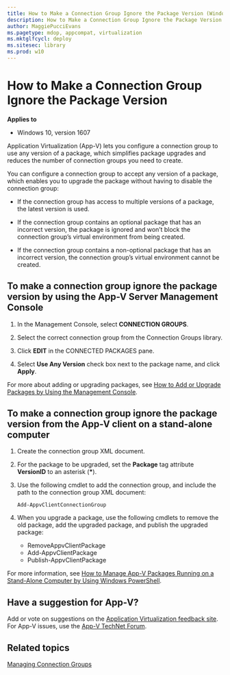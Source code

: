 ```yaml
---
title: How to Make a Connection Group Ignore the Package Version (Windows 10)
description: How to Make a Connection Group Ignore the Package Version
author: MaggiePucciEvans
ms.pagetype: mdop, appcompat, virtualization
ms.mktglfcycl: deploy
ms.sitesec: library
ms.prod: w10
---
```



# How to Make a Connection Group Ignore the Package Version

**Applies to**
-   Windows 10, version 1607

Application Virtualization (App-V) lets you configure a connection group to use any version of a package, which simplifies package upgrades and reduces the number of connection groups you need to create.

You can configure a connection group to accept any version of a package, which enables you to upgrade the package without having to disable the connection group:

- If the connection group has access to multiple versions of a package, the latest version is used.

- If the connection group contains an optional package that has an incorrect version, the package is ignored and won’t block the connection group’s virtual environment from being created.

- If the connection group contains a non-optional package that has an incorrect version, the connection group’s virtual environment cannot be created.

## To make a connection group ignore the package version by using the App-V Server Management Console

1. In the Management Console, select **CONNECTION GROUPS**.

2. Select the correct connection group from the Connection Groups library.

3. Click **EDIT** in the CONNECTED PACKAGES pane.

4. Select **Use Any Version** check box next to the package name, and click **Apply**.

For more about adding or upgrading packages, see [How to Add or Upgrade Packages by Using the Management Console](appv-add-or-upgrade-packages-with-the-management-console.md).

##  To make a connection group ignore the package version from the App-V client on a stand-alone computer

1. Create the connection group XML document.

2. For the package to be upgraded, set the **Package** tag attribute **VersionID** to an asterisk (**\***).

3. Use the following cmdlet to add the connection group, and include the path to the connection group XML document:

    `Add-AppvClientConnectionGroup`
    
4. When you upgrade a package, use the following cmdlets to remove the old package, add the upgraded package, and publish the upgraded package:

    - RemoveAppvClientPackage
    - Add-AppvClientPackage
    - Publish-AppvClientPackage

For more information, see [How to Manage App-V Packages Running on a Stand-Alone Computer by Using Windows PowerShell](appv-manage-appv-packages-running-on-a-stand-alone-computer-with-powershell.md).

## Have a suggestion for App-V?

Add or vote on suggestions on the [Application Virtualization feedback site](http://appv.uservoice.com/forums/280448-microsoft-application-virtualization).<br>For App-V issues, use the [App-V TechNet Forum](https://social.technet.microsoft.com/Forums/en-US/home?forum=mdopappv).

## Related topics

[Managing Connection Groups](appv-managing-connection-groups.md)
